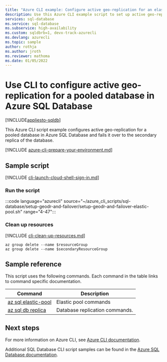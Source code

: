 ```yaml
---
title: "Azure CLI example: Configure active geo-replication for an elastic pool" 
description: Use this Azure CLI example script to set up active geo-replication for a pooled database in Azure SQL Database and fail it over.
services: sql-database
ms.service: sql-database
ms.subservice: high-availability
ms.custom: sqldbrb=1, devx-track-azurecli
ms.devlang: azurecli
ms.topic: sample
author: rothja
ms.author: jroth
ms.reviewer: mathoma
ms.date: 01/05/2022
---
```


# Use CLI to configure active geo-replication for a pooled database in Azure SQL Database

[!INCLUDE[appliesto-sqldb](../../includes/appliesto-sqldb.md)]

This Azure CLI script example configures active geo-replication for a pooled database in Azure SQL Database and fails it over to the secondary replica of the database.

[!INCLUDE [azure-cli-prepare-your-environment.md](../../../../includes/azure-cli-prepare-your-environment.md)]

## Sample script

[!INCLUDE [cli-launch-cloud-shell-sign-in.md](../../../../includes/cli-launch-cloud-shell-sign-in.md)]

### Run the script

:::code language="azurecli" source="~/azure_cli_scripts/sql-database/setup-geodr-and-failover/setup-geodr-and-failover-elastic-pool.sh" range="4-47":::

### Clean up resources

[!INCLUDE [cli-clean-up-resources.md](../../../../includes/cli-clean-up-resources.md)]

```azurecli
az group delete --name $resourceGroup
az group delete --name $secondaryResourceGroup
```

## Sample reference

This script uses the following commands. Each command in the table links to command specific documentation.

| Command | Description |
|---|---|
| [az sql elastic-pool](/cli/azure/sql/elastic-pool) | Elastic pool commands |
| [az sql db replica](/cli/azure/sql/db/replica) | Database replication commands. |

## Next steps

For more information on Azure CLI, see [Azure CLI documentation](/cli/azure).

Additional SQL Database CLI script samples can be found in the [Azure SQL Database documentation](../../../azure-sql/database/az-cli-script-samples-content-guide.md).
